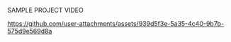 SAMPLE PROJECT VIDEO 

https://github.com/user-attachments/assets/939d5f3e-5a35-4c40-9b7b-575d9e569d8a




